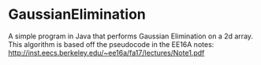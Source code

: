 # GaussianElimination
A simple program in Java that performs Gaussian Elimination on a 2d array. This algorithm is based off the pseudocode in the EE16A notes: http://inst.eecs.berkeley.edu/~ee16a/fa17/lectures/Note1.pdf
